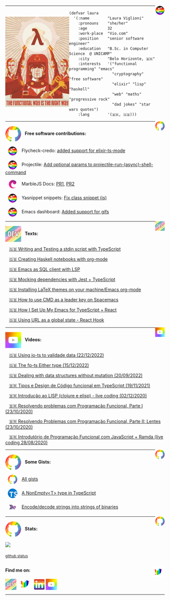 
<img src="https://github.com/Viglioni/viglioni/blob/main/pics/emacs logo.png"
     alt="emacs logo"
     height="30px"
     align="right" />
   
---

<img src="https://github.com/Viglioni/viglioni/blob/main/pics/functional.jpg"
     alt="Functional way is the right way"
     style="margin-top:20px;"
     height="285px"
     align="left" />

```emacs-lisp
(defvar laura
  '(:name        "Laura Viglioni"
    :pronouns    "she/her"
    :age         32
    :work-place  "Vio.com"
    :position    "senior software engineer"
    :education   "B.Sc. in Computer Science  @ UNICAMP"
    :city        "Belo Horizonte, 🇧🇷"
    :interests   '("functional programming" "emacs" 
                   "cryptography" "free software"
                   "elixir" "lisp" "haskell"
                   "web" "maths" "progressive rock" 
                   "dad jokes" "star wars quotes")
    :lang        '(🇧🇷, 🇬🇧)))

```






<!---------------------
       FS SECTION 
----------------------->

<img src="https://github.com/Viglioni/viglioni/blob/main/pics/github.png"
     alt="github logo"
     height="30px"
     align="right" />
     
---
<img src="https://github.com/Viglioni/viglioni/blob/main/pics/github.png"
     alt="github logo"
     height="50px"
     align="center" /> &nbsp; **Free software contributions:**

&nbsp;&nbsp;<img src="https://github.com/Viglioni/viglioni/blob/main/pics/emacs logo.png"
     alt="emacs logo"
     height="30px"
     style="padding-right: 10px;"
     align="center" /> Flycheck-credo: [added support for elixir-ts-mode](https://github.com/aaronjensen/flycheck-credo/pull/6)
     
&nbsp;&nbsp;<img src="https://github.com/Viglioni/viglioni/blob/main/pics/emacs logo.png"
     alt="emacs logo"
     height="30px"
     style="padding-right: 10px;"
     align="center" /> Projectile: [Add optional params to projectile-run-(async)-shell-command](https://github.com/bbatsov/projectile/pull/1675)

&nbsp;&nbsp;<img src="https://github.com/Viglioni/viglioni/blob/main/pics/marblejs.png"
     alt="emacs logo"
     height="30px"
     style="padding-right: 10px;"
     align="center" /> MarbleJS Docs: [PR1](https://github.com/marblejs/docs/pull/28), [PR2](https://github.com/marblejs/docs/pull/29)
     
&nbsp;&nbsp;<img src="https://github.com/Viglioni/viglioni/blob/main/pics/emacs logo.png"
     alt="emacs logo"
     height="30px"
     style="padding-right: 10px;"
     align="center" /> Yasnippet snippets: [Fix class snippet (js)](https://github.com/AndreaCrotti/yasnippet-snippets/pull/426)
     
&nbsp;&nbsp;<img src="https://github.com/Viglioni/viglioni/blob/main/pics/emacs logo.png"
     alt="emacs logo"
     height="30px"
     style="padding-right: 10px;"
     align="center" /> Emacs dashboard: [Added support for gifs](https://github.com/emacs-dashboard/emacs-dashboard/pull/327)     









<!---------------------
     TEXTS SECTION 
----------------------->

<img src="https://github.com/Viglioni/viglioni/blob/main/pics/dev.jpeg"
     alt="dev.to logo"
     height="30px"
     align="right" />
     
---

<img src="https://github.com/Viglioni/viglioni/blob/main/pics/dev.jpeg"
     alt="dev.to logo"
     height="50px"
     align="center" /> &nbsp; **Texts:**


&nbsp;&nbsp;&nbsp;[🇬🇧 Writing and Testing a stdin script with TypeScript](https://dev.to/viglioni/writing-and-testing-a-stdin-script-with-typescript-57mb)

&nbsp;&nbsp;&nbsp;[🇬🇧 Creating Haskell notebooks with org-mode](https://dev.to/viglioni/creating-haskell-notebooks-with-org-mode-4h7)
     
&nbsp;&nbsp;&nbsp;[🇬🇧 Emacs as SQL client with LSP](https://dev.to/viglioni/emacs-as-sql-client-with-lsp-143l)
     
&nbsp;&nbsp;&nbsp;[🇬🇧 Mocking dependencies with Jest + TypeScript](https://dev.to/viglioni/mocking-dependencies-with-jest-typescript-12im)

&nbsp;&nbsp;&nbsp;[🇬🇧 Installing LaTeX themes on your machine/Emacs org-mode](https://dev.to/viglioni/installing-latex-themes-on-your-machine-emacs-org-mode-1k9e)
     
&nbsp;&nbsp;&nbsp;[🇬🇧 How to use CMD as a leader key on Spacemacs](https://dev.to/viglioni/how-to-use-cmd-as-a-leader-key-on-spacemacs-3281)
     
&nbsp;&nbsp;&nbsp;[🇬🇧 How I Set Up My Emacs for TypeScript + React](https://dev.to/viglioni/how-i-set-up-my-emacs-for-typescript-3eeh)
    
&nbsp;&nbsp;&nbsp;[🇬🇧 Using URL as a global state - React Hook](https://dev.to/viglioni/using-url-as-a-global-state-react-hook-25l3)







<!---------------------
    VIDEOS SECTION 
----------------------->

<img src="https://github.com/Viglioni/viglioni/blob/main/pics/youtube.jpeg"
     alt="youtube logo"
     height="30px"
     align="right" />
     
---
     
<img src="https://github.com/Viglioni/viglioni/blob/main/pics/youtube.jpeg"
     alt="youtube logo"
     height="50px"
     align="center" /> &nbsp; **Videos:**
     
&nbsp;&nbsp;&nbsp;[🇬🇧 Using io-ts to validade data (22/12/2022)](https://youtu.be/Hg6Esn_vKa8)

&nbsp;&nbsp;&nbsp;[🇬🇧 The fp-ts Either type (15/12/2022)](https://youtu.be/2smnZKKaefc)

&nbsp;&nbsp;&nbsp;[🇬🇧 Dealing with data structures without mutation (20/09/2022)](https://youtu.be/TYwwBD5vysA)

&nbsp;&nbsp;&nbsp;[🇧🇷 Tipos e Design de Código funcional em TypeScript (19/11/2021)](https://www.youtube.com/watch?v=mHa7_2THepc)

&nbsp;&nbsp;&nbsp;[🇧🇷 Introdução ao LISP (clojure e elisp) - live coding (02/12/2020)](https://www.youtube.com/watch?v=IIp9YaXRHVY)
     
&nbsp;&nbsp;&nbsp;[🇧🇷 Resolvendo problemas com Programação Funcional, Parte I (23/10/2020)](https://www.youtube.com/watch?v=11HGQkaOT8c)
     
&nbsp;&nbsp;&nbsp;[🇧🇷 Resolvendo Problemas com Programação Funcional, Parte II: Lentes (23/10/2020)](https://www.youtube.com/watch?v=pFYIDtgkYb0)
     
&nbsp;&nbsp;&nbsp;[🇧🇷 Introdutório de Programação Funcional com JavaScript + Ramda  (live coding 28/08/2020)](https://www.youtube.com/watch?v=bTskYwX-c7U)
  
  
  
  
  
  

<!---------------------
     GISTS SECTION 
----------------------->
<img src="https://github.com/Viglioni/viglioni/blob/main/pics/github.png"
     alt="github logo"
     height="30px"
     align="right" />

---
<img src="https://github.com/Viglioni/viglioni/blob/main/pics/github.png"
     alt="github logo"
     height="50px"
     align="center" /> &nbsp; **Some Gists:**

&nbsp;&nbsp;<img src="https://github.com/Viglioni/viglioni/blob/main/pics/github.png"
     alt="guthub"
     height="30px"
     style="padding-right: 10px;"
     align="center" /> [All gists](https://gist.github.com/Viglioni)
     
&nbsp;&nbsp;<img src="https://github.com/Viglioni/viglioni/blob/main/pics/ts-logo.png"
     alt="typescript logo"
     height="30px"
     style="padding-right: 10px;"
     align="center" /> [A NonEmpty\<T\> type in TypeScript](https://gist.github.com/Viglioni/c47568a51a5b17ff2a8b7c4b71b175b0)

&nbsp;&nbsp;<img src="https://github.com/Viglioni/viglioni/blob/main/pics/haskell-logo.png"
     alt="haskell logo"
     height="30px"
     style="padding-right: 10px;"
     align="center" /> [Encode/decode strings into strings of binaries](https://gist.github.com/Viglioni/ab9e7c974718756985d028bf978b1640)
     
     
<!---------------------
     STATS SECTION 
----------------------->
     
<img src="https://github.com/Viglioni/viglioni/blob/main/pics/github.png"
     alt="github logo"
     height="30px"
     align="right" />

---

<img src="https://github.com/Viglioni/viglioni/blob/main/pics/github.png"
     alt="github logo"
     height="50px"
     align="center" /> &nbsp; **Stats:**
     

<img src="https://github-readme-stats.vercel.app/api/top-langs/?username=viglioni&layout=compact&langs_count=6&exclude_repo=lauremacs,.emacs.d,projectile"
     align="center" 
      />
     
 
<sub><a href="https://github.com/anuraghazra/github-readme-stats">github status</a></sub>
 
<!---------------------
  FIND ME ON SECTION 
----------------------->


<img src="https://github.com/Viglioni/viglioni/blob/main/pics/twitter.jpeg"
     alt="twitter logo"
     height="30px"
     align="right" />
---

#### Find me on:
[<img src="https://github.com/Viglioni/viglioni/blob/main/pics/dev.jpeg"
     alt="dev.to logo"
     height="35px"
     align="center" 
     />](https://dev.to/viglioni)
     [<img src="https://github.com/Viglioni/viglioni/blob/main/pics/twitter.jpeg"
     alt="twitter logo"
     height="35px"
     align="center" />](https://twitter.com/LauraViglioni)
     [<img src="https://github.com/Viglioni/viglioni/blob/main/pics/linkedin.jpeg"
     alt="linkedin logo"
     height="35px"
     align="center" />](https://www.linkedin.com/in/viglioni/)
     [<img src="https://github.com/Viglioni/viglioni/blob/main/pics/youtube.jpeg"
     alt="youtube logo"
     height="35px"
     align="center" />](https://www.youtube.com/channel/UCodDftdRjG6vQVna5WoWFdA)
     
     
  ---
     


